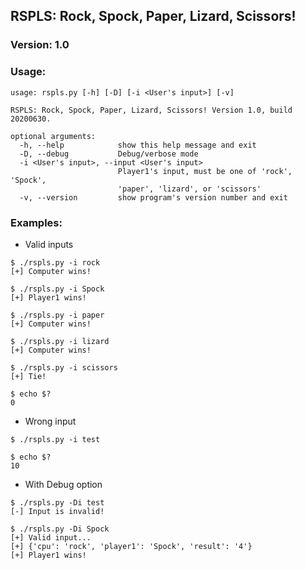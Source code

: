 ## RSPLS: Rock, Spock, Paper, Lizard, Scissors!
### Version: 1.0

### Usage:
```
usage: rspls.py [-h] [-D] [-i <User's input>] [-v]

RSPLS: Rock, Spock, Paper, Lizard, Scissors! Version 1.0, build 20200630.

optional arguments:
  -h, --help            show this help message and exit
  -D, --debug           Debug/verbose mode
  -i <User's input>, --input <User's input>
                        Player1's input, must be one of 'rock', 'Spock',
                        'paper', 'lizard', or 'scissors'
  -v, --version         show program's version number and exit
```

### Examples:
- Valid inputs
```
$ ./rspls.py -i rock 
[+] Computer wins!

$ ./rspls.py -i Spock
[+] Player1 wins!

$ ./rspls.py -i paper
[+] Computer wins!

$ ./rspls.py -i lizard
[+] Computer wins!

$ ./rspls.py -i scissors
[+] Tie!

$ echo $?               
0
```

- Wrong input
```
$ ./rspls.py -i test    

$ echo $?
10
```

- With Debug option
```
$ ./rspls.py -Di test
[-] Input is invalid!

$ ./rspls.py -Di Spock
[+] Valid input...
[+] {'cpu': 'rock', 'player1': 'Spock', 'result': '4'}
[+] Player1 wins!
```

